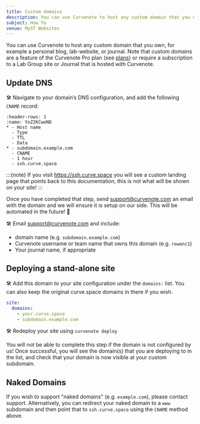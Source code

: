 ```yaml
---
title: Custom domains
description: You can use Curvenote to host any custom domain that you own, for example a personal blog, lab-website, or journal.
subject: How To
venue: MyST Websites
---
```


You can use Curvenote to host any custom domain that you own, for example a personal blog, lab-website, or journal. Note that custom domains are a feature of the Curvenote Pro plan (see [plans](https://curvenote.com/pricing)) or require a subscription to a Lab Group site or Journal that is hosted with Curvenote.

## Update DNS

🛠️ Navigate to your domain’s DNS configuration, and add the following `CNAME` record:

```{list-table}
:header-rows: 1
:name: YoZ2KCweNO
* - Host name
  - Type
  - TTL
  - Data
* - subdomain.example.com
  - CNAME
  - 1 hour
  - ssh.curve.space
```

:::{note}
If you visit <https://ssh.curve.space> you will see a custom landing page that points back to this documentation, this is not what will be shown on your site!
:::

Once you have completed that step, send [support@curvenote.com](mailto:support@curvenote.com) an email with the domain and we will ensure it is setup on our side. This will be automated in the future! 🤖

🛠️ Email [support@curvenote.com](mailto:support@curvenote.com) and include:

- domain name (e.g. `subdomain.example.com`)
- Curvenote username or team name that owns this domain (e.g. `rowanc1`)
- Your journal name, if appropriate

## Deploying a stand-alone site

🛠️ Add this domain to your site configuration under the `domains:` list. You can also keep the original curve.space domains in there if you wish.

```yaml
site:
  domains:
    - your.curve.space
    - subdomain.example.com
```

🛠️ Redeploy your site using `curvenote deploy`

You will not be able to complete this step if the domain is not configured by us! Once successful, you will see the domain(s) that you are deploying to in the list, and check that your domain is now visible at your custom subdomain.

## Naked Domains

If you wish to support "naked domains" (e.g. `example.com`), please contact support. Alternatively, you can redirect your naked domain to a `www` subdomain and then point that to `ssh.curve.space` using the `CNAME` method above.
